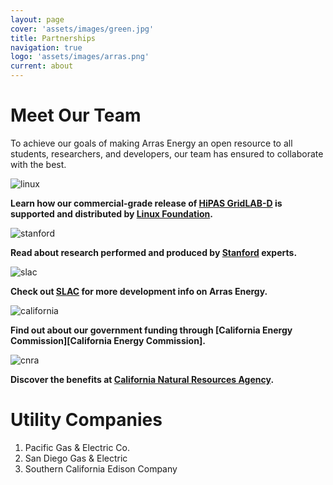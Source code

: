 ```yaml
---
layout: page
cover: 'assets/images/green.jpg'
title: Partnerships
navigation: true
logo: 'assets/images/arras.png'
current: about
---
```

# Meet Our Team
To achieve our goals of making Arras Energy an open resource to all students, researchers, and developers, our team has ensured to collaborate with the best.

<img src="{{ site.baseurl }}assets/images/linux.png" alt="linux" style="max-width: 550px;">

**Learn how our commercial-grade release of [HiPAS GridLAB-D][HiPAS GridLAB-D] is supported and distributed by [Linux Foundation][Linux Foundation].**

<img src="{{ site.baseurl }}assets/images/stanford.png" alt="stanford" style="max-width: 550px;">

**Read about research performed and produced by [Stanford][Stanford] experts.**

<img src="{{ site.baseurl }}assets/images/slac.png" alt="slac" style="max-width: 550px;">

**Check out [SLAC][SLAC] for more development info on Arras Energy.**

<img src="{{ site.baseurl }}assets/images/california.jpg" alt="california" style="max-width: 550px;">

**Find out about our government funding through [California Energy Commission][California Energy Commission].**

<img src="{{ site.baseurl }}assets/images/CNRA.png" alt="cnra" style="max-width: 550px;">

**Discover the benefits at [California Natural Resources Agency][California Natural Resources Agency].**

# Utility Companies
1. Pacific Gas & Electric Co.
2. San Diego Gas & Electric
3. Southern California Edison Company


[Google]: https://google.com
[jekyll-gh]: https://github.com/jekyll/jekyll
[jekyll-talk]: https://talk.jekyllrb.com/

[slac]: https://www6.slac.stanford.edu/
[stanford]:   https://stanford.edu
[Linux Foundation]: https://www.linuxfoundation.org/ 
[HiPAS GridLAB-D]: https://github.com/arras-energy  
[California Energy Commison]: https://www.energy.ca.gov/
[pg&e]: https://www.pge.com/
[California Natural Resources Agency]: https://resources.ca.gov/
[California Natural Resources Agency]: https://resources.ca.gov/
[California Natural Resources Agency]: https://resources.ca.gov/
